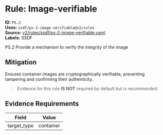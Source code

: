 # Rule: Image-verifiable  
**ID:** `PS.2`  
**Uses:** `ssdf/ps-2-image-verifiable@v2/rules`  
**Source:** [v2/rules/ssdf/ps-2-image-verifiable.yaml](https://github.com/scribe-public/sample-policies/v2/rules/ssdf/ps-2-image-verifiable.yaml)  
**Labels:** SSDF  

PS.2 Provide a mechanism to verify the integrity of the image


## Mitigation  
Ensures container images are cryptographically verifiable, preventing tampering and confirming their authenticity.


> Evidence for this rule **IS NOT** required by default but is recommended.


## Evidence Requirements  
| Field | Value |
|-------|-------|
| target_type | container |

